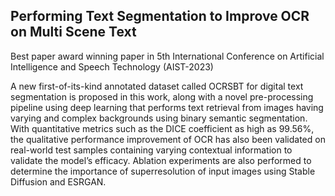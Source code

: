 ## Performing Text Segmentation to Improve OCR on Multi Scene Text

Best paper award winning paper in 5th International Conference on Artificial Intelligence and Speech Technology (AIST-2023)

A new first-of-its-kind annotated dataset called OCRSBT for digital text segmentation is proposed in this work, along with a novel pre-processing pipeline using deep learning that 
performs text retrieval from images having varying and complex backgrounds using binary semantic segmentation. With quantitative metrics such as the DICE coefficient as high as 99.56%, 
the qualitative performance improvement of OCR has also been validated on real-world test samples containing varying contextual information to validate the model’s efficacy. 
Ablation experiments are also performed to determine the importance of superresolution of input images using Stable Diffusion and ESRGAN.
